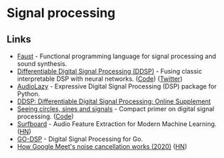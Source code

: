# Signal processing

## Links

* [Faust](http://faust.grame.fr/) - Functional programming language for signal processing and sound synthesis.
* [Differentiable Digital Signal Processing \(DDSP\)](https://twitter.com/jesseengel/status/1217566052139167744) - Fusing classic interpretable DSP with neural networks. \([Code](https://github.com/magenta/ddsp)\) \([Twitter](https://twitter.com/jesseengel/status/1217566052139167744)\)
* [AudioLazy](https://github.com/danilobellini/audiolazy) - Expressive Digital Signal Processing \(DSP\) package for Python.
* [DDSP: Differentiable Digital Signal Processing: Online Supplement](https://storage.googleapis.com/ddsp/index.html)
* [Seeing circles, sines and signals](https://jackschaedler.github.io/circles-sines-signals/) - Compact primer on digital signal processing. \([Code](https://github.com/jackschaedler/circles-sines-signals)\)
* [Surfboard](https://github.com/novoic/surfboard) - Audio Feature Extraction for Modern Machine Learning. \([HN](https://news.ycombinator.com/item?id=23314993)\)
* [GO-DSP](https://github.com/mjibson/go-dsp) - Digital Signal Processing for Go.
* [How Google Meet's noise cancellation works \(2020\)](https://venturebeat.com/2020/06/08/google-meet-noise-cancellation-ai-cloud-denoiser-g-suite/) \([HN](https://news.ycombinator.com/item?id=23468052)\)

